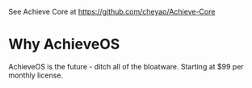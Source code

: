 See Achieve Core at https://github.com/cheyao/Achieve-Core

# Why AchieveOS
AchieveOS is the future - ditch all of the bloatware. Starting at $99 per monthly license.
